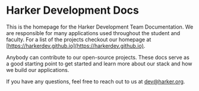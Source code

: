 # Harker Development Docs

This is the homepage for the Harker Development Team Documentation. We are responsible for many applications used throughout the student and faculty. For a list of the projects checkout our homepage at [https://harkerdev.github.io](https://harkerdev.github.io).

Anybody can contribute to our open-source projects. These docs serve as a good starting point to get started and learn more about our stack and how we build our applications.

If you have any questions, feel free to reach out to us at [dev@harker.org](mailto:dev@harker.org).